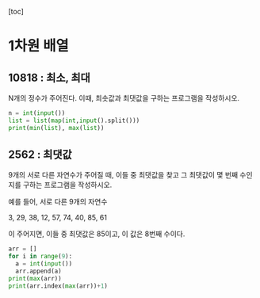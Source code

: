 [toc]

# 1차원 배열

## 10818 : 	최소, 최대

N개의 정수가 주어진다. 이때, 최솟값과 최댓값을 구하는 프로그램을 작성하시오.

```python
n = int(input())
list = list(map(int,input().split()))
print(min(list), max(list))
```

## 2562 : 최댓값

9개의 서로 다른 자연수가 주어질 때, 이들 중 최댓값을 찾고 그 최댓값이 몇 번째 수인지를 구하는 프로그램을 작성하시오.

예를 들어, 서로 다른 9개의 자연수

3, 29, 38, 12, 57, 74, 40, 85, 61

이 주어지면, 이들 중 최댓값은 85이고, 이 값은 8번째 수이다.

```python
arr = []
for i in range(9):
  a = int(input())
  arr.append(a)
print(max(arr))
print(arr.index(max(arr))+1)
```

